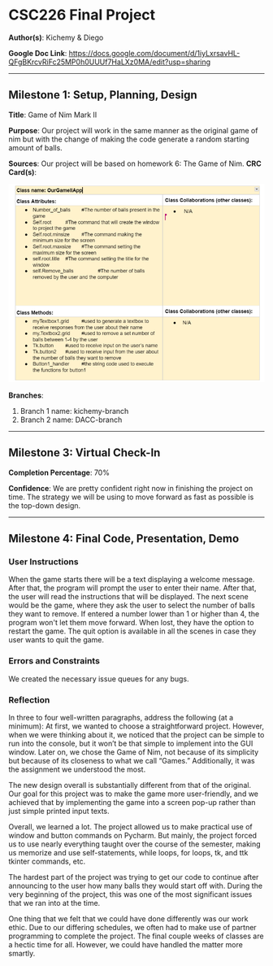 # CSC226 Final Project

**Author(s)**: Kichemy & Diego

**Google Doc Link**: https://docs.google.com/document/d/1iyLxrsavHL-QFgBKrcvRiFc25MP0h0UUUf7HaLXz0MA/edit?usp=sharing


---

## Milestone 1: Setup, Planning, Design

**Title**: 
  Game of Nim Mark II

**Purpose**: 
  Our project will work in the same manner as the original game of nim but with the change 
of making the code generate a random starting amount of balls.

**Sources**: 
  Our project will be based on homework 6: The Game of Nim.
**CRC Card(s)**:
  
![alt text](image/CRC.png "Image of CRC card as an example. Upload your CRC card(s) in place of this one")

**Branches**: 
1. Branch 1 name: kichemy-branch
2. Branch 2 name: DACC-branch
 

---
 
## Milestone 3: Virtual Check-In

️**Completion Percentage**: 70%

**Confidence**: We are pretty confident right now in finishing the project on time. The strategy we will be using to move forward as fast as possible is the top-down design.


---

## Milestone 4: Final Code, Presentation, Demo

### User Instructions
When the game starts there will be a text displaying a welcome message. After that, the program will prompt the user to enter their name. After that, the user will read the instructions that will be displayed. The next scene would be the game, where they ask the user to select the number of balls they want to remove. If entered a number lower than 1 or higher than 4, the program won't let them move forward. When lost, they have the option to restart the game. The quit option is available in all the scenes in case they user wants to quit the game.

### Errors and Constraints
We created the necessary issue queues for any bugs.

### Reflection
In three to four well-written paragraphs, address the following (at a minimum):
At first, we wanted to choose a straightforward project. However, when we were thinking about it, we noticed that the project can be simple to run into the console, but it won’t be that simple to implement into the GUI window. Later on, we chose the Game of Nim, not because of its simplicity but because of its closeness to what we call “Games.” Additionally, it was the assignment we understood the most.

The new design overall is substantially different from that of the original. Our goal for this project was to make the game more user-friendly, and we achieved that by implementing the game into a screen pop-up rather than just simple printed input texts.

Overall, we learned a lot. The project allowed us to make practical use of window and button commands on Pycharm. But mainly, the project forced us to use nearly everything taught over the course of the semester, making us memorize and use self-statements, while loops, for loops, tk, and ttk tkinter commands, etc.

The hardest part of the project was trying to get our code to continue after announcing to the user how many balls they would start off with. During the very beginning of the project, this was one of the most significant issues that we ran into at the time.

One thing that we felt that we could have done differently was our work ethic. Due to our differing schedules, we often had to make use of partner programming to complete the project. The final couple weeks of classes are a hectic time for all. However, we could have handled the matter more smartly.
